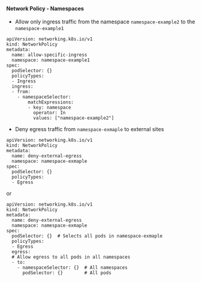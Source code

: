 #### Network Policy - Namespaces

- Allow only ingress traffic from the namespace `namespace-example2` to the `namespace-example1`

```
apiVersion: networking.k8s.io/v1
kind: NetworkPolicy
metadata:
  name: allow-specific-ingress
  namespace: namespace-example1
spec:
  podSelector: {}
  policyTypes:
  - Ingress
  ingress:
  - from:  
    - namespaceSelector:
        matchExpressions:
        - key: namespace
          operator: In
          values: ["namespace-example2"]
```

- Deny egress traffic from `namespace-exmaple` to external sites
```
apiVersion: networking.k8s.io/v1
kind: NetworkPolicy
metadata:
  name: deny-external-egress
  namespace: namespace-exmaple
spec:
  podSelector: {}
  policyTypes:
  - Egress
```
or
```
apiVersion: networking.k8s.io/v1
kind: NetworkPolicy
metadata:
  name: deny-external-egress
  namespace: namespace-exmaple
spec:
  podSelector: {}  # Selects all pods in namespace-exmaple
  policyTypes:
  - Egress
  egress:
  # Allow egress to all pods in all namespaces
  - to:
    - namespaceSelector: {}  # All namespaces
      podSelector: {}        # All pods
```
